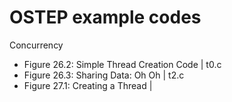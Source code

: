 # OSTEP example codes

Concurrency
- Figure 26.2: Simple Thread Creation Code  | t0.c
- Figure 26.3: Sharing Data: Oh Oh          | t2.c
- Figure 27.1: Creating a Thread            | 